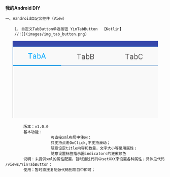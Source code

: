 **我的Android DIY**

    一、Aandroid自定义控件（View）
        
        1. 自定义TabButton单选按钮 YinTabButton  【Kotlin】 
        //![](images/img_tab_button.png)
<div align=center><img src="images/img_tab_button.png"/></div>

            版本：v1.0.0
            基本功能：   
                        可直接xml布局中使用；
                        只支持点击OnClick,不支持滑动；
                        随意设定title内容和数量，文字大小等常用属性；
                        随意设置标签指示器indicators的狂傲颜色
            说明：未提供xml的属性配置，暂时通过代码中setXXX来设置各种属性；具体见代码 /views/YinTabButton；
            使用：暂时直接复制源代码到项目中即可；
